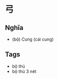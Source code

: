 # 弓

## Nghĩa
* (bộ) Cung (cái cung)

## Tags
* bộ thủ
* bộ thủ 3 nét

<script>window.HANZI_FIELD='弓';</script>